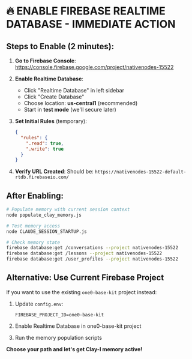 # 🔥 ENABLE FIREBASE REALTIME DATABASE - IMMEDIATE ACTION

## Steps to Enable (2 minutes):

1. **Go to Firebase Console**: https://console.firebase.google.com/project/nativenodes-15522

2. **Enable Realtime Database**:
   - Click "Realtime Database" in left sidebar
   - Click "Create Database" 
   - Choose location: **us-central1** (recommended)
   - Start in **test mode** (we'll secure later)

3. **Set Initial Rules** (temporary):
   ```json
   {
     "rules": {
       ".read": true,
       ".write": true
     }
   }
   ```

4. **Verify URL Created**:
   Should be: `https://nativenodes-15522-default-rtdb.firebaseio.com/`

## After Enabling:

```bash
# Populate memory with current session context
node populate_clay_memory.js

# Test memory access
node CLAUDE_SESSION_STARTUP.js

# Check memory state
firebase database:get /conversations --project nativenodes-15522
firebase database:get /lessons --project nativenodes-15522  
firebase database:get /user_profiles --project nativenodes-15522
```

## Alternative: Use Current Firebase Project
If you want to use the existing `one0-base-kit` project instead:

1. Update `config.env`:
   ```
   FIREBASE_PROJECT_ID=one0-base-kit
   ```

2. Enable Realtime Database in one0-base-kit project
3. Run the memory population scripts

**Choose your path and let's get Clay-I memory active!**